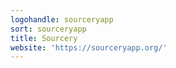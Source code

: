 ```yaml
---
logohandle: sourceryapp
sort: sourceryapp
title: Sourcery
website: 'https://sourceryapp.org/'
---
```

